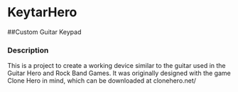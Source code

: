 # KeytarHero
##Custom Guitar Keypad
### Description
This is a project to create a working device similar to the guitar used in the Guitar Hero and Rock Band Games. It was originally designed with the game Clone Hero in mind, which can be downloaded at clonehero.net/
